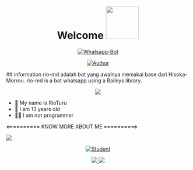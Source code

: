 <h1 align="center">Welcome <img src="https://user-images.githubusercontent.com/1303154/88677602-1635ba80-d120-11ea-84d8-d263ba5fc3c0.gif" width="90px"alt=""><br></h1>
<p align="center">
<a href="#"><img title="Whatsapp-Bot" src="https://img.shields.io/badge/Termux Whatsapp Bot-green?colorA=%23ff0000&colorB=%23017e40&style=for-the-badge"></a>
</p>
<p align="center">
<a href="https://github.com/RioooNoCounter"><img title="Author" src="https://img.shields.io/badge/Author-RioooNoCounter-red.svg?style=for-the-badge&logo=github"></a>
</p>
## information
rio-md adalah bot yang awalnya memakai base dari Hisoka-Morrou. rio-md is a bot whatsapp using a Baileys library.
<p align="center">
  <img src="https://github.com/RioooNoCounter.png" />
</p>

<p align="center">
  
- 👤 My name is RioTuru
- 💌 I am 13 years old 
- 👨‍💻 I am not programmer
  
</p>


<========== KNOW MORE ABOUT ME ==========>

![](https://visitor-badge.glitch.me/badge?page_id=RioooNoCounter)

<p align="center"><a href="https://github.com/RioooNoCounter"><img title="Student" src="https://github-readme-stats.vercel.app/api?username=RioooNoCounter&show_icons=true&include_all_commits=true&theme=chartreuse-dark&cache_seconds=3200"></a>
  </p>

<p align="center">
  <a href="https://instagram.com/rio.caandra"><img src="https://img.shields.io/badge/Instagram-E4405F?style=for-the-badge&logo=instagram&logoColor=white"/> 
  <a href="https://wa.me/6283871223340"><img src="https://img.shields.io/badge/WhatsApp-25D366?style=for-the-badge&logo=whatsapp&logoColor=white" />
